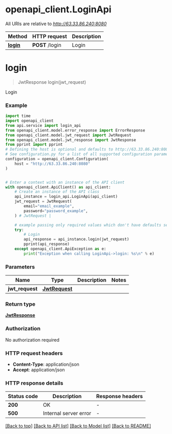 # openapi_client.LoginApi

All URIs are relative to *http://63.33.86.240:8080*

Method | HTTP request | Description
------------- | ------------- | -------------
[**login**](LoginApi.md#login) | **POST** /login | Login


# **login**
> JwtResponse login(jwt_request)

Login

### Example


```python
import time
import openapi_client
from api.service import login_api
from openapi_client.model.error_response import ErrorResponse
from openapi_client.model.jwt_request import JwtRequest
from openapi_client.model.jwt_response import JwtResponse
from pprint import pprint
# Defining the host is optional and defaults to http://63.33.86.240:8080
# See configuration.py for a list of all supported configuration parameters.
configuration = openapi_client.Configuration(
    host = "http://63.33.86.240:8080"
)


# Enter a context with an instance of the API client
with openapi_client.ApiClient() as api_client:
    # Create an instance of the API class
    api_instance = login_api.LoginApi(api_client)
    jwt_request = JwtRequest(
        email="email_example",
        password="password_example",
    ) # JwtRequest | 

    # example passing only required values which don't have defaults set
    try:
        # Login
        api_response = api_instance.login(jwt_request)
        pprint(api_response)
    except openapi_client.ApiException as e:
        print("Exception when calling LoginApi->login: %s\n" % e)
```


### Parameters

Name | Type | Description  | Notes
------------- | ------------- | ------------- | -------------
 **jwt_request** | [**JwtRequest**](JwtRequest.md)|  |

### Return type

[**JwtResponse**](JwtResponse.md)

### Authorization

No authorization required

### HTTP request headers

 - **Content-Type**: application/json
 - **Accept**: application/json


### HTTP response details

| Status code | Description | Response headers |
|-------------|-------------|------------------|
**200** | OK |  -  |
**500** | Internal server error |  -  |

[[Back to top]](#) [[Back to API list]](../README.md#documentation-for-api-endpoints) [[Back to Model list]](../README.md#documentation-for-models) [[Back to README]](../README.md)


